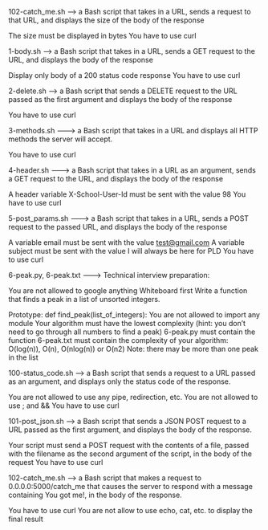102-catch_me.sh  -->  a Bash script that takes in a URL, sends a request to that URL, and displays the size of the body of the response

The size must be displayed in bytes
You have to use curl


1-body.sh  --> a Bash script that takes in a URL, sends a GET request to the URL, and displays the body of the response

Display only body of a 200 status code response
You have to use curl


2-delete.sh  --> a Bash script that sends a DELETE request to the URL passed as the first argument and displays the body of the response

You have to use curl

3-methods.sh   --->  a Bash script that takes in a URL and displays all HTTP methods the server will accept.

You have to use curl


4-header.sh   --->   a Bash script that takes in a URL as an argument, sends a GET request to the URL, and displays the body of the response

A header variable X-School-User-Id must be sent with the value 98
You have to use curl


5-post_params.sh   ---> a Bash script that takes in a URL, sends a POST request to the passed URL, and displays the body of the response

A variable email must be sent with the value test@gmail.com
A variable subject must be sent with the value I will always be here for PLD
You have to use curl


6-peak.py, 6-peak.txt   --->  Technical interview preparation:

You are not allowed to google anything
Whiteboard first
Write a function that finds a peak in a list of unsorted integers.

Prototype: def find_peak(list_of_integers):
You are not allowed to import any module
Your algorithm must have the lowest complexity (hint: you don’t need to go through all numbers to find a peak)
6-peak.py must contain the function
6-peak.txt must contain the complexity of your algorithm: O(log(n)), O(n), O(nlog(n)) or O(n2)
Note: there may be more than one peak in the list


100-status_code.sh   --> a Bash script that sends a request to a URL passed as an argument, and displays only the status code of the response.

You are not allowed to use any pipe, redirection, etc.
You are not allowed to use ; and &&
You have to use curl


101-post_json.sh   --> a Bash script that sends a JSON POST request to a URL passed as the first argument, and displays the body of the response.

Your script must send a POST request with the contents of a file, passed with the filename as the second argument of the script, in the body of the request
You have to use curl


102-catch_me.sh   --> a Bash script that makes a request to 0.0.0.0:5000/catch_me that causes the server to respond with a message containing You got me!, in the body of the response.

You have to use curl
You are not allow to use echo, cat, etc. to display the final result
